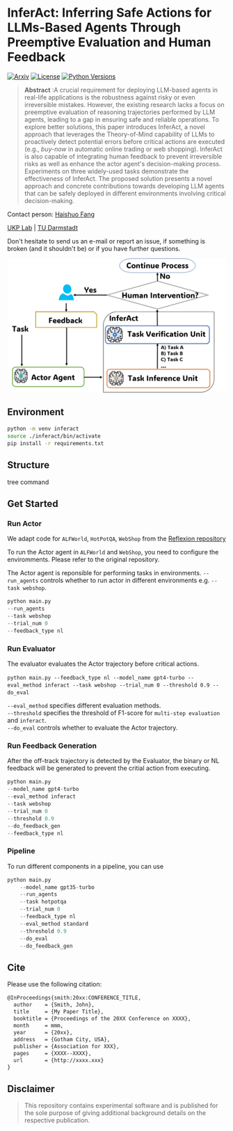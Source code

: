# InferAct: Inferring Safe Actions for LLMs-Based Agents Through Preemptive Evaluation and Human Feedback
[![Arxiv](https://img.shields.io/badge/Arxiv-YYMM.NNNNN-red?style=flat-square&logo=arxiv&logoColor=white)](https://put-here-your-paper.com)
[![License](https://img.shields.io/github/license/UKPLab/ukp-project-template)](https://opensource.org/licenses/Apache-2.0)
[![Python Versions](https://img.shields.io/badge/Python-3.9-blue.svg?style=flat&logo=python&logoColor=white)](https://www.python.org/)

> **Abstract** :A crucial requirement for deploying LLM-based agents in real-life applications is the robustness against risky or even irreversible mistakes. However, the existing research lacks a focus on preemptive evaluation of reasoning trajectories performed by LLM agents, leading to a gap in ensuring safe and reliable operations.
To explore better solutions, this paper introduces InferAct, a novel approach that leverages the Theory-of-Mind capability of LLMs to proactively detect potential errors before critical actions are executed (e.g., *buy-now* in automatic online trading or web shopping).
InferAct is also capable of integrating human feedback to prevent irreversible risks as well as enhance the actor agent's decision-making process.
Experiments on three widely-used tasks demonstrate the effectiveness of InferAct. 
The proposed solution presents a novel approach and concrete contributions towards developing LLM agents that can be  safely deployed in different environments involving critical decision-making.

Contact person: [Haishuo Fang](mailto:haishuo.fang@tu-darmstadt.de) 

[UKP Lab](https://www.ukp.tu-darmstadt.de/) | [TU Darmstadt](https://www.tu-darmstadt.de/
)

Don't hesitate to send us an e-mail or report an issue, if something is broken (and it shouldn't be) or if you have further questions.


![InferAct](./inferact_arch.jpg "Workflow of InferAct")


## Environment
```bash
python -m venv inferact
source ./inferact/bin/activate
pip install -r requirements.txt
```
## Structure
tree command
## Get Started

### Run Actor
We adapt code for `ALFWorld`, `HotPotQA`, `WebShop` from the [Reflexion repository](https://github.com/noahshinn/reflexion)

To run the Actor agent in `ALFWorld` and `WebShop`, you need to configure the enviromments. Please refer to the original repository.

The Actor agent is reponsible for performing tasks in environments. `--run_agents` controls whether to run actor in different environments e.g. `--task webshop`.

```python
python main.py 
--run_agents 
--task webshop 
--trial_num 0
--feedback_type nl
```

### Run Evaluator
The evaluator evaluates the Actor trajectory before critical actions.

`python main.py --feedback_type nl
--model_name gpt4-turbo
--eval_method inferact
--task webshop
--trial_num 0
--threshold 0.9
--do_eval`

`--eval_method` specifies different evaluation methods.<br>
`--threshold` specifies the threshold of F1-score for `multi-step evaluation` and `inferact`.<br>
`--do_eval` controls whether to evaluate the Actor trajectory.<br>

### Run Feedback Generation

After the off-track trajectory is detected by the Evaluator, the binary or NL feedback will be generated to prevent the critial action from executing.

```python
python main.py
--model_name gpt4-turbo
--eval_method inferact
--task webshop
--trial_num 0
--threshold 0.9
--do_feedback_gen
--feedback_type nl
```
### Pipeline
To run different components in a pipeline, you can use 
```python
python main.py 
    --model_name gpt35-turbo
    --run_agents 
    --task hotpotqa
    --trial_num 0
    --feedback_type nl
    --eval_method standard
    --threshold 0.9 
    --do_eval 
    --do_feedback_gen
```


## Cite

Please use the following citation:

```
@InProceedings{smith:20xx:CONFERENCE_TITLE,
  author    = {Smith, John},
  title     = {My Paper Title},
  booktitle = {Proceedings of the 20XX Conference on XXXX},
  month     = mmm,
  year      = {20xx},
  address   = {Gotham City, USA},
  publisher = {Association for XXX},
  pages     = {XXXX--XXXX},
  url       = {http://xxxx.xxx}
}
```

## Disclaimer

> This repository contains experimental software and is published for the sole purpose of giving additional background details on the respective publication. 
